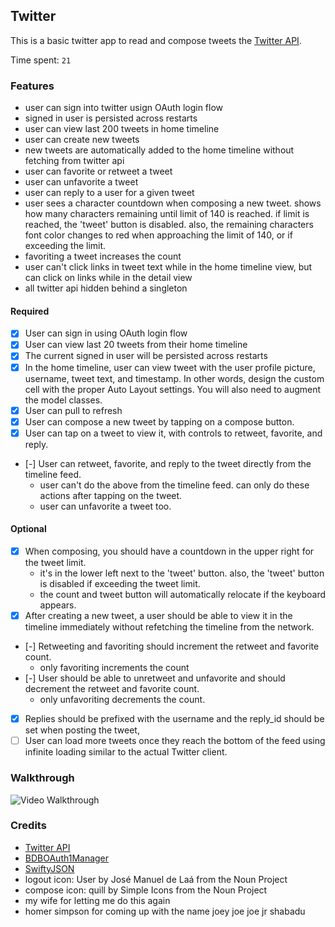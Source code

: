 ## Twitter 

This is a basic twitter app to read and compose tweets the [Twitter API](https://apps.twitter.com/).

Time spent: `21`

### Features
- user can sign into twitter usign OAuth login flow
- signed in user is persisted across restarts
- user can view last 200 tweets in home timeline
- user can create new tweets
- new tweets are automatically added to the home timeline without fetching from twitter api
- user can favorite or retweet a tweet
- user can unfavorite a tweet
- user can reply to a user for a given tweet
- user sees a character countdown when composing a new tweet. shows how many characters remaining until limit of 140 is reached. if limit is reached, the 'tweet' button is disabled.  also, the remaining characters font color changes to red when approaching the limit of 140, or if exceeding the limit.
- favoriting a tweet increases the count
- user can't click links in tweet text while in the home timeline view, but can click on links while in the detail view
- all twitter api hidden behind a singleton

#### Required

- [x] User can sign in using OAuth login flow
- [x] User can view last 20 tweets from their home timeline
- [x] The current signed in user will be persisted across restarts
- [x] In the home timeline, user can view tweet with the user profile picture, username, tweet text, and timestamp.  In other words, design the custom cell with the proper Auto Layout settings.  You will also need to augment the model classes.
- [x] User can pull to refresh
- [x] User can compose a new tweet by tapping on a compose button.
- [x] User can tap on a tweet to view it, with controls to retweet, favorite, and reply.
- [-] User can retweet, favorite, and reply to the tweet directly from the timeline feed.
   - user can't do the above from the timeline feed. can only do these actions after tapping on the tweet.
   - user can unfavorite a tweet too.
  
#### Optional

- [x] When composing, you should have a countdown in the upper right for the tweet limit.
  - it's in the lower left next to the 'tweet' button. also, the 'tweet' button is disabled if exceeding the tweet limit.  
  - the count and tweet button will automatically relocate if the keyboard appears. 
- [x] After creating a new tweet, a user should be able to view it in the timeline immediately without refetching the timeline from the network.
- [-] Retweeting and favoriting should increment the retweet and favorite count.
  - only favoriting increments the count
- [-] User should be able to unretweet and unfavorite and should decrement the retweet and favorite count.
  - only unfavoriting decrements the count. 
- [x] Replies should be prefixed with the username and the reply_id should be set when posting the tweet,
- [ ] User can load more tweets once they reach the bottom of the feed using infinite loading similar to the actual Twitter client.

### Walkthrough

![Video Walkthrough](TwitterWalkthrough.gif)

### Credits
* [Twitter API](https://apps.twitter.com/)
* [BDBOAuth1Manager](https://github.com/bdbergeron/BDBOAuth1Manager)
* [SwiftyJSON](https://github.com/SwiftyJSON/SwiftyJSON)
* logout icon: User by José Manuel de Laá from the Noun Project
* compose icon: quill by Simple Icons from the Noun Project
* my wife for letting me do this again
* homer simpson for coming up with the name joey joe joe jr shabadu
